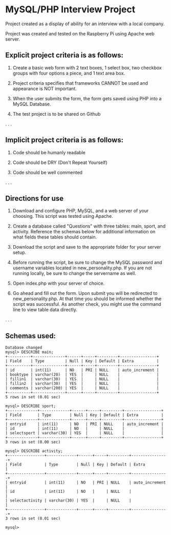 # MySQL/PHP Interview Project

Project created as a display of ability for an interview with a local company.

Project was created and tested on the Raspberry Pi using Apache web server.

## Explicit project criteria is as follows:

1. Create a basic web form with 2 text boxes, 1 select box, two checkbox groups with four options a piece, and 1 text area box.

2. Project criteria specifies that frameworks CANNOT be used and appearance is NOT important.

3. When the user submits the form, the form gets saved using PHP into a MySQL Database.

4. The test project is to be shared on Github

.
.
.

## Implicit project criteria is as follows:

1. Code should be humanly readable

2. Code should be DRY (Don't Repeat Yourself)

3. Code should be well commented

.
.
.

## Directions for use

1. Download and configure PHP, MySQL, and a web server of your choosing.  This script was tested using Apache.

2. Create a database called "Questions" with three tables: main, sport, and activity. Reference the schemas below for additional information on what fields these tables should contain.

3. Download the script and save to the appropriate folder for your server setup.

4. Before running the script, be sure to change the MySQL password and username variables located in new_personality.php.  If you are not running locally, be sure to change the servername as well.

5. Open index.php with your server of choice.

6. Go ahead and fill out the form.  Upon submit you will be redirected to new_personality.php.  At that time you should be informed whether the script was successful.  As another check, you might use the command line to view table data directly.

.
.
.

## Schemas used:
```
Database changed
mysql> DESCRIBE main;
+----------+--------------+------+-----+---------+----------------+
| Field    | Type         | Null | Key | Default | Extra          |
+----------+--------------+------+-----+---------+----------------+
| id       | int(11)      | NO   | PRI | NULL    | auto_increment |
| booktype | varchar(20)  | YES  |     | NULL    |                |
| fillin1  | varchar(30)  | YES  |     | NULL    |                |
| fillin2  | varchar(30)  | YES  |     | NULL    |                |
| comments | varchar(200) | YES  |     | NULL    |                |
+----------+--------------+------+-----+---------+----------------+
5 rows in set (0.01 sec)

mysql> DESCRIBE sport;
+-------------+-------------+------+-----+---------+----------------+
| Field       | Type        | Null | Key | Default | Extra          |
+-------------+-------------+------+-----+---------+----------------+
| entryid     | int(11)     | NO   | PRI | NULL    | auto_increment |
| id          | int(11)     | NO   |     | NULL    |                |
| selectsport | varchar(30) | YES  |     | NULL    |                |
+-------------+-------------+------+-----+---------+----------------+
3 rows in set (0.00 sec)

mysql> DESCRIBE activity;
+----------------+-------------+------+-----+---------+----------------+
| Field          | Type        | Null | Key | Default | Extra          |
+----------------+-------------+------+-----+---------+----------------+
| entryid        | int(11)     | NO   | PRI | NULL    | auto_increment |
| id             | int(11)     | NO   |     | NULL    |                |
| selectactivity | varchar(30) | YES  |     | NULL    |                |
+----------------+-------------+------+-----+---------+----------------+
3 rows in set (0.01 sec)

mysql> 

```
